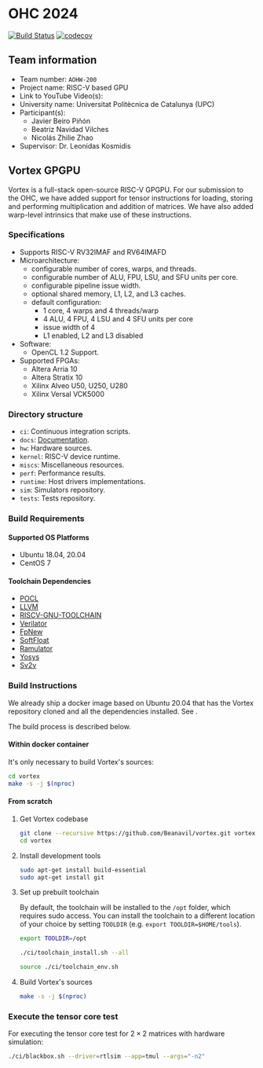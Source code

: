 # OHC 2024

[![Build Status](https://travis-ci.com/vortexgpgpu/vortex.svg?branch=master)](https://travis-ci.com/vortexgpgpu/vortex)
[![codecov](https://codecov.io/gh/vortexgpgpu/vortex/branch/master/graph/badge.svg)](https://codecov.io/gh/vortexgpgpu/vortex)

## Team information

- Team number: `AOHW-200`
- Project name: RISC-V based GPU
- Link to YouTube Video(s):
- University name: Universitat Politècnica de Catalunya (UPC)
- Participant(s):
  - Javier Beiro Piñón
  - Beatriz Navidad Vilches
  - Nicolás Zhilie Zhao
- Supervisor: Dr. Leonidas Kosmidis

## Vortex GPGPU

Vortex is a full-stack open-source RISC-V GPGPU. For our submission to the OHC, we have added support for tensor instructions for loading, storing and performing multiplication and addition of matrices. We have also added warp-level intrinsics that make use of these instructions.

### Specifications

- Supports RISC-V RV32IMAF and RV64IMAFD
- Microarchitecture:
  - configurable number of cores, warps, and threads.
  - configurable number of ALU, FPU, LSU, and SFU units per core.
  - configurable pipeline issue width.
  - optional shared memory, L1, L2, and L3 caches.
  - default configuration:
    - 1 core, 4 warps and 4 threads/warp
    - 4 ALU, 4 FPU, 4 LSU and 4 SFU units per core
    - issue width of 4
    - L1 enabled, L2 and L3 disabled
- Software:
  - OpenCL 1.2 Support.
- Supported FPGAs:
  - Altera Arria 10
  - Altera Stratix 10
  - Xilinx Alveo U50, U250, U280
  - Xilinx Versal VCK5000

### Directory structure

- `ci`: Continuous integration scripts.
- `docs`: [Documentation](docs/index.md).
- `hw`: Hardware sources.
- `kernel`: RISC-V device runtime.
- `miscs`: Miscellaneous resources.
- `perf`: Performance results.
- `runtime`: Host drivers implementations.
- `sim`: Simulators repository.
- `tests`: Tests repository.

### Build Requirements

#### Supported OS Platforms

- Ubuntu 18.04, 20.04
- CentOS 7

#### Toolchain Dependencies

- [POCL](http://portablecl.org/)
- [LLVM](https://llvm.org/)
- [RISCV-GNU-TOOLCHAIN](https://github.com/riscv-collab/riscv-gnu-toolchain)
- [Verilator](https://www.veripool.org/verilator)
- [FpNew](https://github.com/pulp-platform/fpnew.git)
- [SoftFloat](https://github.com/ucb-bar/berkeley-softfloat-3.git)
- [Ramulator](https://github.com/CMU-SAFARI/ramulator.git)
- [Yosys](https://github.com/YosysHQ/yosys)
- [Sv2v](https://github.com/zachjs/sv2v)


### Build Instructions

We already ship a docker image based on Ubuntu 20.04 that has the Vortex repository cloned and all the dependencies installed. See []().

The build process is described below.

#### Within docker container
It's only necessary to build Vortex's sources:

```bash
cd vortex
make -s -j $(nproc)
```

#### From scratch

1. Get Vortex codebase

    ```bash
    git clone --recursive https://github.com/Beanavil/vortex.git vortex
    cd vortex
    ```

2. Install development tools

    ```bash
    sudo apt-get install build-essential
    sudo apt-get install git
    ```

3. Set up prebuilt toolchain

    By default, the toolchain will be installed  to the `/opt` folder, which
    requires sudo access. You can install the toolchain to a different
    location of your choice by setting `TOOLDIR` (e.g. `export TOOLDIR=$HOME/tools`).

    ```bash
    export TOOLDIR=/opt
    ```
    ```bash
    ./ci/toolchain_install.sh --all
    ```
    ```bash
    source ./ci/toolchain_env.sh
    ```

4. Build Vortex's sources

    ```bash
    make -s -j $(nproc)
    ```

### Execute the tensor core test

For executing the tensor core test for $2\times 2$ matrices with hardware simulation:

```bash
./ci/blackbox.sh --driver=rtlsim --app=tmul --args="-n2"
```

